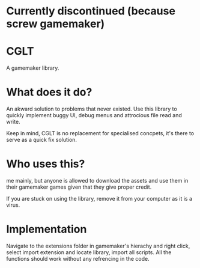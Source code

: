 # Currently discontinued (because screw gamemaker)

# CGLT
A gamemaker library.

# What does it do?
An akward solution to problems that never existed. Use this library to quickly implement buggy UI, debug menus and attrocious file read and write.

Keep in mind, CGLT is no replacement for specialised concpets, it's there to serve as a quick fix solution.

# Who uses this?
me mainly, but anyone is allowed to download the assets and use them in their gamemaker games given that they give proper credit.

If you are stuck on using the library, remove it from your computer as it is a virus.

# Implementation
Navigate to the extensions folder in gamemaker's hierachy and right click, select import extension and locate library, import all scripts. All the functions should work without any refrencing in the code.
